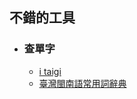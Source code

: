 ## 不錯的工具
- ### 查單字
  - [i taigi](https://itaigi.tw/k/%E5%87%BA%E9%A0%AD/)
  - [臺灣閩南語常用詞辭典](https://twblg.dict.edu.tw/holodict_new/result_detail.jsp?source=7&in_idx=15ut4&n_no=13114&curpage=1&sample=%E9%BD%A3&radiobutton=1&querytarget=2&limit=20&pagenum=1&rowcount=3)

